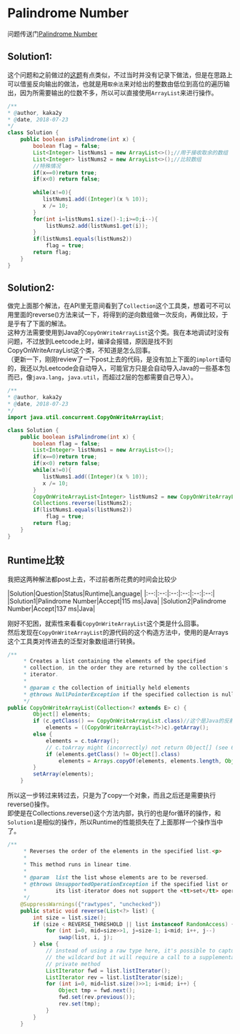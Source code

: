 # Palindrome Number
问题传送门[Palindrome Number](https://leetcode.com/problems/palindrome-number/description/)

## Solution1:
这个问题和之前做过的[这题](https://leetcode.com/problems/reverse-integer/description/)有点类似，不过当时并没有记录下做法，但是在思路上可以借鉴反向输出的做法，也就是用`取余法`来对给出的整数由低位到高位的遍历输出，因为所需要输出的位数不多，所以可以直接使用`ArrayList`来进行操作。
```java
/**
* @author, kaka2y
* @date, 2018-07-23
*/
class Solution {
    public boolean isPalindrome(int x) {
    	boolean flag = false;
        List<Integer> listNums1 = new ArrayList<>();//用于接收取余的数组
        List<Integer> listNums2 = new ArrayList<>();//比较数组
        //特殊情况
        if(x==0)return true;
        if(x<0) return false;
        
        while(x!=0){
           listNums1.add((Integer)(x % 10));
           x /= 10;
        }
        for(int i=listNums1.size()-1;i>=0;i--){
        	listNums2.add(listNums1.get(i));
        }
        if(listNums1.equals(listNums2))
        	flag = true;
        return flag;
    }
}
```
## Solution2:
做完上面那个解法，在API里无意间看到了`Collection`这个工具类，想着可不可以用里面的reverse()方法来试一下，将得到的逆向数组做一次反向，再做比较，于是乎有了下面的解法。  
这种方法需要使用到Java的`CopyOnWriteArrayList`这个类。我在本地调试时没有问题，不过放到Leetcode上时，编译会报错，原因是找不到CopyOnWriteArrayList这个类，不知道是怎么回事。  
（更新一下，刚刚review了一下post上去的代码，是没有加上下面的`implort`语句的，我还以为Leetcode会自动导入，可能官方只是会自动导入Java的一些基本包而已，像`java.lang`，`java.util`，而超过2层的包都需要自己导入）。

```java
/**
* @author, kaka2y
* @date, 2018-07-23
*/
import java.util.concurrent.CopyOnWriteArrayList;

class Solution {
    public boolean isPalindrome(int x) {
    	boolean flag = false;
        List<Integer> listNums1 = new ArrayList<>();
        if(x==0)return true;
        if(x<0) return false;
        while(x!=0){
           listNums1.add((Integer)(x % 10));
           x /= 10;
        }
        CopyOnWriteArrayList<Integer> listNums2 = new CopyOnWriteArrayList<>(listNums1);
        Collections.reverse(listNums2);
        if(listNums1.equals(listNums2))
        	flag = true;
        return flag;
    }
}
```
## Runtime比较
我把这两种解法都post上去，不过前者所花费的时间会比较少  

|Solution|Question|Status|Runtime|Language|
|:--:|:--:|:--:|:--:|:--:|:--:|
|Solution1|Palindrome Number|Accept|115 ms|Java|
|Solution2|Palindrome Number|Accept|137 ms|Java|

刚好不犯困，就索性来看看`CopyOnWriteArrayList`这个类是什么回事。  
然后发现在`CopyOnWriteArrayList`的源代码的这个构造方法中，使用的是Arrays这个工具类对传进去的泛型对象数组进行转换。  
```java
/**
     * Creates a list containing the elements of the specified
     * collection, in the order they are returned by the collection's
     * iterator.
     *
     * @param c the collection of initially held elements
     * @throws NullPointerException if the specified collection is null
     */
public CopyOnWriteArrayList(Collection<? extends E> c) {
        Object[] elements;
        if (c.getClass() == CopyOnWriteArrayList.class)//这个是Java的反射机制（即从实例对象反推出Java类）
            elements = ((CopyOnWriteArrayList<?>)c).getArray();
        else {
            elements = c.toArray();
            // c.toArray might (incorrectly) not return Object[] (see 6260652)
            if (elements.getClass() != Object[].class)
                elements = Arrays.copyOf(elements, elements.length, Object[].class);//转换
        }
        setArray(elements);
    }
```
所以这一步转过来转过去，只是为了copy一个对象，而且之后还是需要执行reverse()操作。  
即使是在Collections.reverse()这个方法内部，执行的也是for循环的操作，和`Solution1`是相似的操作，所以Runtime的性能损失在了上面那样一个操作当中了。
```java
/**
     * Reverses the order of the elements in the specified list.<p>
     *
     * This method runs in linear time.
     *
     * @param  list the list whose elements are to be reversed.
     * @throws UnsupportedOperationException if the specified list or
     *         its list-iterator does not support the <tt>set</tt> operation.
     */
    @SuppressWarnings({"rawtypes", "unchecked"})
    public static void reverse(List<?> list) {
        int size = list.size();
        if (size < REVERSE_THRESHOLD || list instanceof RandomAccess) {
            for (int i=0, mid=size>>1, j=size-1; i<mid; i++, j--)
                swap(list, i, j);
        } else {
            // instead of using a raw type here, it's possible to capture
            // the wildcard but it will require a call to a supplementary
            // private method
            ListIterator fwd = list.listIterator();
            ListIterator rev = list.listIterator(size);
            for (int i=0, mid=list.size()>>1; i<mid; i++) {
                Object tmp = fwd.next();
                fwd.set(rev.previous());
                rev.set(tmp);
            }
        }
    }
```
